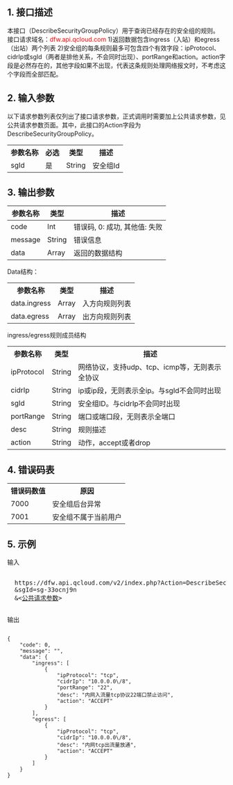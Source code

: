 ## 1. 接口描述
 
本接口（DescribeSecurityGroupPolicy）用于查询已经存在的安全组的规则。
接口请求域名：<font style="color:red">dfw.api.qcloud.com</font>
1)返回数据包含ingress（入站）和egress（出站）两个列表
2)安全组的每条规则最多可包含四个有效字段：ipProtocol、cidrIp或sgId（两者是排他关系，不会同时出现）、portRange和action。action字段是必然存在的，其他字段如果不出现，代表这条规则处理网络报文时，不考虑这个字段而全部匹配。
 

## 2. 输入参数
 
以下请求参数列表仅列出了接口请求参数，正式调用时需要加上公共请求参数，见公共请求参数页面。其中，此接口的Action字段为DescribeSecurityGroupPolicy。
<table class="t"><tbody><tr>
<th><b>参数名称</b></th>
<th><b>必选</b></th>
<th><b>类型</b></th>
<th><b>描述</b></th>
<tr>
<td> sgId <td> 是 <td> String <td> 安全组Id
</tbody></table>

 

## 3. 输出参数
 
| 参数名称 | 类型 | 描述 |
|---------|---------|---------|
| code |  Int | 错误码, 0: 成功, 其他值: 失败 |
| message |   String | 错误信息 |
| data |   Array | 返回的数据结构|

Data结构：
<table class="t"><tbody><tr>
<th><b>参数名称</b></th>
<th><b>类型</b></th>
<th><b>描述</b></th>
<tr>
<td> data.ingress <td> Array <td> 入方向规则列表
<tr>
<td> data.egress <td> Array <td> 出方向规则列表
</tbody></table>

ingress/egress规则成员结构
<table class="t"><tbody><tr>
<th><b>参数名称</b></th>
<th><b>类型</b></th>
<th><b>描述</b></th>
<tr>
<td> ipProtocol <td> String <td> 网络协议，支持udp、tcp、icmp等，无则表示全协议
<tr>
<td> cidrIp <td> String <td> ip或ip段，无则表示全ip。与sgId不会同时出现
<tr>
<td> sgId <td> String <td> 安全组ID。与cidrIp不会同时出现
<tr>
<td> portRange<td> String <td> 端口或端口段，无则表示全端口
<tr>
<td> desc <td> String <td> 规则描述
<tr>
<td> action <td> String <td> 动作，accept或者drop
</tbody></table>

 ## 4. 错误码表
 <table class="t"><tbody><tr>
<th><b>错误码数值</b></th>
<th><b>原因</b></th>
<tr>

<td> 7000 <td> 安全组后台异常
<tr>
<td> 7001 <td> 安全组不属于当前用户
</tbody></table>


## 5. 示例
 
输入
<pre>

  https://dfw.api.qcloud.com/v2/index.php?Action=DescribeSecurityGroupPolicy
  &sgId=sg-33ocnj9n
  &<<a href="https://www.qcloud.com/doc/api/229/6976">公共请求参数</a>>

</pre>

输出
```

{
    "code": 0,
    "message": "",
    "data": {
        "ingress": [
            {
                "ipProtocol": "tcp",
                "cidrIp": "10.0.0.0\/8",
                "portRange": "22",
                "desc": "内网入流量tcp协议22端口禁止访问",
                "action": "ACCEPT"
            }
        ],
        "egress": [
            {
                "ipProtocol": "tcp",
                "cidrIp": "10.0.0.0\/8",
                "desc": "内网tcp出流量放通",
                "action": "ACCEPT"
            }
        ]
    }
}

```

